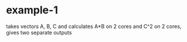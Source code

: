 # example-1

takes vectors A, B, C and calculates A*B on 2 cores and C^2 on 2 cores, gives two separate outputs
